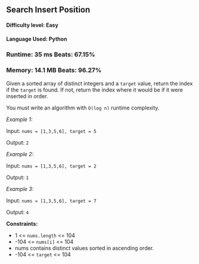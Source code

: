 ## Search Insert Position

#### **Difficulty level:** Easy

#### **Language Used:** Python

### Runtime: 35 ms **Beats: 67.15%**
### Memory: 14.1 MB **Beats: 96.27%**

Given a sorted array of distinct integers and a `target` value, return the index if the `target` is found. If not, return the index where it would be if it were inserted in order.

You must write an algorithm with `O(log n)` runtime complexity.

*Example 1:*

Input: `nums = [1,3,5,6], target = 5`

Output: `2`

*Example 2:*

Input: `nums = [1,3,5,6], target = 2`

Output: `1`

*Example 3:*

Input: `nums = [1,3,5,6], target = 7`

Output: `4`

**Constraints:**

- 1 <= `nums.length` <= 104
- -104 <= `nums[i]` <= 104
- nums contains distinct values sorted in ascending order.
- -104 <= `target` <= 104
